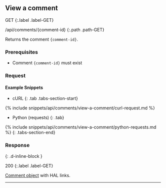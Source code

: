 ## View a comment

GET
{:.label .label-GET}

/api/comments/{comment-id}
{:.path .path-GET}

Returns the comment `{comment-id}`.

### Prerequisites

- Comment `{comment-id}` must exist

### Request
#### Example Snippets
- cURL
{: .tab .tabs-section-start}

{% include snippets/api/comments/view-a-comment/curl-request.md %}

- Python (requests)
{: .tab}

{% include snippets/api/comments/view-a-comment/python-requests.md %}
{: .tabs-section-end}

### Response
{: .d-inline-block }

200
{:.label .label-GET}

[Comment object](#comment-object) with HAL links.

---
